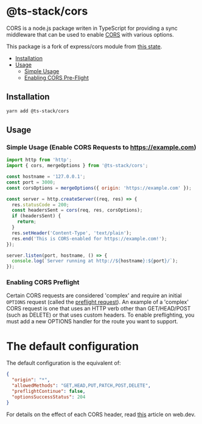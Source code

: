 # @ts-stack/cors

CORS is a node.js package writen in TypeScript for providing a sync middleware that can be used to enable [CORS](http://en.wikipedia.org/wiki/Cross-origin_resource_sharing) with various options.

This package is a fork of express/cors module from [this state](https://github.com/expressjs/cors/tree/f038e772283).

* [Installation](#installation)
* [Usage](#usage)
  * [Simple Usage](#simple-usage-enable-all-cors-requests)
  * [Enabling CORS Pre-Flight](#enabling-cors-pre-flight)

## Installation

```bash
yarn add @ts-stack/cors
```

## Usage

### Simple Usage (Enable CORS Requests to https://example.com)

```js
import http from 'http';
import { cors, mergeOptions } from '@ts-stack/cors';

const hostname = '127.0.0.1';
const port = 3000;
const corsOptions = mergeOptions({ origin: 'https://example.com' });

const server = http.createServer((req, res) => {
  res.statusCode = 200;
  const headersSent = cors(req, res, corsOptions);
  if (headersSent) {
    return;
  }
  res.setHeader('Content-Type', 'text/plain');
  res.end('This is CORS-enabled for https://example.com!');
});

server.listen(port, hostname, () => {
  console.log(`Server running at http://${hostname}:${port}/`);
});
```

### Enabling CORS Preflight

Certain CORS requests are considered 'complex' and require an initial
`OPTIONS` request (called the [preflight request][1]). An example of a
'complex' CORS request is one that uses an HTTP verb other than
GET/HEAD/POST (such as DELETE) or that uses custom headers. To enable
preflighting, you must add a new OPTIONS handler for the route you want
to support.

# The default configuration

The default configuration is the equivalent of:

```json
{
  "origin": "*",
  "allowedMethods": "GET,HEAD,PUT,PATCH,POST,DELETE",
  "preflightContinue": false,
  "optionsSuccessStatus": 204
}
```

For details on the effect of each CORS header, read [this][2] article on web.dev.


[1]: https://developer.mozilla.org/en-US/docs/Glossary/Preflight_request
[2]: https://web.dev/cross-origin-resource-sharing/
